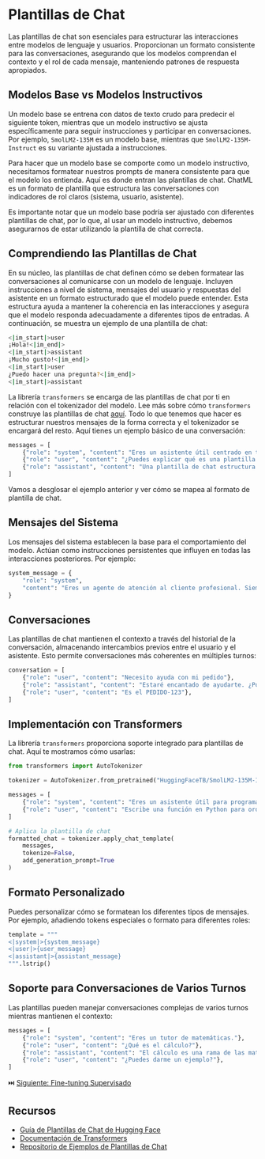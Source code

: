 # Plantillas de Chat

Las plantillas de chat son esenciales para estructurar las interacciones entre modelos de lenguaje y usuarios. Proporcionan un formato consistente para las conversaciones, asegurando que los modelos comprendan el contexto y el rol de cada mensaje, manteniendo patrones de respuesta apropiados.

## Modelos Base vs Modelos Instructivos

Un modelo base se entrena con datos de texto crudo para predecir el siguiente token, mientras que un modelo instructivo se ajusta específicamente para seguir instrucciones y participar en conversaciones. Por ejemplo, `SmolLM2-135M` es un modelo base, mientras que `SmolLM2-135M-Instruct` es su variante ajustada a instrucciones.

Para hacer que un modelo base se comporte como un modelo instructivo, necesitamos formatear nuestros prompts de manera consistente para que el modelo los entienda. Aquí es donde entran las plantillas de chat. ChatML es un formato de plantilla que estructura las conversaciones con indicadores de rol claros (sistema, usuario, asistente).

Es importante notar que un modelo base podría ser ajustado con diferentes plantillas de chat, por lo que, al usar un modelo instructivo, debemos asegurarnos de estar utilizando la plantilla de chat correcta.

## Comprendiendo las Plantillas de Chat

En su núcleo, las plantillas de chat definen cómo se deben formatear las conversaciones al comunicarse con un modelo de lenguaje. Incluyen instrucciones a nivel de sistema, mensajes del usuario y respuestas del asistente en un formato estructurado que el modelo puede entender. Esta estructura ayuda a mantener la coherencia en las interacciones y asegura que el modelo responda adecuadamente a diferentes tipos de entradas. A continuación, se muestra un ejemplo de una plantilla de chat:

```sh
<|im_start|>user
¡Hola!<|im_end|>
<|im_start|>assistant
¡Mucho gusto!<|im_end|>
<|im_start|>user
¿Puedo hacer una pregunta?<|im_end|>
<|im_start|>assistant
``` 

La librería `transformers` se encarga de las plantillas de chat por ti en relación con el tokenizador del modelo. Lee más sobre cómo `transformers` construye las plantillas de chat [aquí](https://huggingface.co/docs/transformers/en/chat_templating#how-do-i-use-chat-templates). Todo lo que tenemos que hacer es estructurar nuestros mensajes de la forma correcta y el tokenizador se encargará del resto. Aquí tienes un ejemplo básico de una conversación:

```python
messages = [
    {"role": "system", "content": "Eres un asistente útil centrado en temas técnicos."},
    {"role": "user", "content": "¿Puedes explicar qué es una plantilla de chat?"},
    {"role": "assistant", "content": "Una plantilla de chat estructura las conversaciones entre los usuarios y los modelos de IA..."}
]
```

Vamos a desglosar el ejemplo anterior y ver cómo se mapea al formato de plantilla de chat.

## Mensajes del Sistema

Los mensajes del sistema establecen la base para el comportamiento del modelo. Actúan como instrucciones persistentes que influyen en todas las interacciones posteriores. Por ejemplo:

```python
system_message = {
    "role": "system",
    "content": "Eres un agente de atención al cliente profesional. Siempre sé educado, claro y útil."
}
```

## Conversaciones

Las plantillas de chat mantienen el contexto a través del historial de la conversación, almacenando intercambios previos entre el usuario y el asistente. Esto permite conversaciones más coherentes en múltiples turnos:

```python
conversation = [
    {"role": "user", "content": "Necesito ayuda con mi pedido"},
    {"role": "assistant", "content": "Estaré encantado de ayudarte. ¿Podrías proporcionarme tu número de pedido?"},
    {"role": "user", "content": "Es el PEDIDO-123"},
]
```

## Implementación con Transformers

La librería `transformers` proporciona soporte integrado para plantillas de chat. Aquí te mostramos cómo usarlas:

```python
from transformers import AutoTokenizer

tokenizer = AutoTokenizer.from_pretrained("HuggingFaceTB/SmolLM2-135M-Instruct")

messages = [
    {"role": "system", "content": "Eres un asistente útil para programación."},
    {"role": "user", "content": "Escribe una función en Python para ordenar una lista"},
]

# Aplica la plantilla de chat
formatted_chat = tokenizer.apply_chat_template(
    messages,
    tokenize=False,
    add_generation_prompt=True
)
```

## Formato Personalizado

Puedes personalizar cómo se formatean los diferentes tipos de mensajes. Por ejemplo, añadiendo tokens especiales o formato para diferentes roles:

```python
template = """
<|system|>{system_message}
<|user|>{user_message}
<|assistant|>{assistant_message}
""".lstrip()
```

## Soporte para Conversaciones de Varios Turnos

Las plantillas pueden manejar conversaciones complejas de varios turnos mientras mantienen el contexto:

```python
messages = [
    {"role": "system", "content": "Eres un tutor de matemáticas."},
    {"role": "user", "content": "¿Qué es el cálculo?"},
    {"role": "assistant", "content": "El cálculo es una rama de las matemáticas..."},
    {"role": "user", "content": "¿Puedes darme un ejemplo?"},
]
```

⏭️ [Siguiente: Fine-tuning Supervisado](./supervised_fine_tuning.md)

## Recursos

- [Guía de Plantillas de Chat de Hugging Face](https://huggingface.co/docs/transformers/main/en/chat_templating)
- [Documentación de Transformers](https://huggingface.co/docs/transformers)
- [Repositorio de Ejemplos de Plantillas de Chat](https://github.com/chujiezheng/chat_templates)
